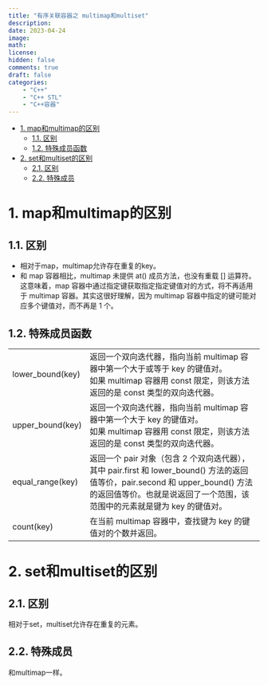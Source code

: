 ```yaml
---
title: "有序关联容器之 multimap和multiset"
description: 
date: 2023-04-24
image: 
math: 
license: 
hidden: false
comments: true
draft: false
categories:
    - "C++"
    - "C++ STL"
    - "C++容器"
---
```



- [1. map和multimap的区别](#1-map和multimap的区别)
  - [1.1. 区别](#11-区别)
  - [1.2. 特殊成员函数](#12-特殊成员函数)
- [2. set和multiset的区别](#2-set和multiset的区别)
  - [2.1. 区别](#21-区别)
  - [2.2. 特殊成员](#22-特殊成员)



# 1. map和multimap的区别
## 1.1. 区别

- 相对于map，multimap允许存在重复的key。   
- 和 map 容器相比，multimap 未提供 at() 成员方法，也没有重载 [] 运算符。这意味着，map 容器中通过指定键获取指定指定键值对的方式，将不再适用于 multimap 容器。其实这很好理解，因为 multimap 容器中指定的键可能对应多个键值对，而不再是 1 个。

## 1.2. 特殊成员函数
|||
|------------|--------------|
|lower_bound(key)|	返回一个双向迭代器，指向当前 multimap 容器中第一个大于或等于 key 的键值对。<br> 如果 multimap 容器用 const 限定，则该方法返回的是 const 类型的双向迭代器。|
|upper_bound(key) |  返回一个双向迭代器，指向当前 multimap 容器中第一个大于 key 的键值对。<br> 如果 multimap 容器用 const 限定，则该方法返回的是 const 类型的双向迭代器。|
|equal_range(key)	| 返回一个 pair 对象（包含 2 个双向迭代器），其中 pair.first 和 lower_bound() 方法的返回值等价，pair.second 和 upper_bound() 方法的返回值等价。也就是说返回了一个范围，该范围中的元素就是键为 key 的键值对。|
|count(key)	| 在当前 multimap 容器中，查找键为 key 的键值对的个数并返回。|




# 2. set和multiset的区别
## 2.1. 区别
相对于set，multiset允许存在重复的元素。    


## 2.2. 特殊成员
和multimap一样。




